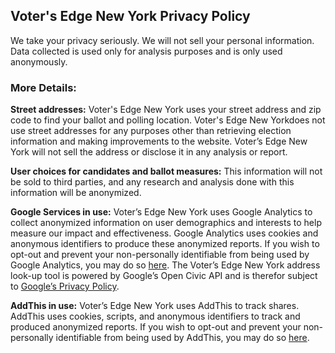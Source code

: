 ## Voter's Edge New York Privacy Policy
We take your privacy seriously. We will not sell your personal information. Data collected is used only for analysis purposes and is only used anonymously.
 
### More Details:
 
**Street addresses:** Voter's Edge New York uses your street address and zip code to find your ballot and polling location. Voter's Edge New Yorkdoes not use street addresses for any purposes other than retrieving election information and making improvements to the website. Voter’s Edge New York will not sell the address or disclose it in any analysis or report.
 
**User choices for candidates and ballot measures:** This information will not be sold to third parties, and any research and analysis done with this information will be anonymized.
 
**Google Services in use:** Voter’s Edge New York uses Google Analytics to collect anonymized information on user demographics and interests to help measure our impact and effectiveness. Google Analytics uses cookies and anonymous identifiers to produce these anonymized reports. If you wish to opt-out and prevent your non-personally identifiable from being used by Google Analytics, you may do so [here](https://tools.google.com/dlpage/gaoptout). The Voter’s Edge New York address look-up tool is powered by Google’s Open Civic API and is therefor subject to [Google’s Privacy Policy](https://www.google.com/policies/privacy/).
 
**AddThis in use:** Voter’s Edge New York uses AddThis to track shares. AddThis uses cookies, scripts,  and anonymous identifiers to track and produced anonymized reports. If you wish to opt-out and prevent your non-personally identifiable from being used by AddThis, you may do so [here](http://www.addthis.com/privacy/opt-out).